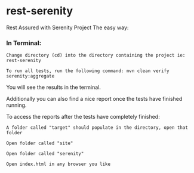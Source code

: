 # rest-serenity
Rest Assured with Serenity Project
The easy way:

### In Terminal:
``` 
Change directory (cd) into the directory containing the project ie: rest-serenity
```

```
To run all tests, run the following command: mvn clean verify serenity:aggregate
```




You will see the results in the terminal.

Additionally you can also find a nice report once the tests have finished running.

To access the reports after the tests have completely finished:
```
A folder called "target" should populate in the directory, open that folder
```
```
Open folder called "site"
```
```
Open folder called "serenity"
```
```
Open index.html in any browser you like 
```
